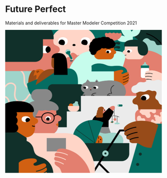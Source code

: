 # Future Perfect
Materials and deliverables for Master Modeler Competition 2021


<img align="right"
     src="https://github.com/daniellehandel/Future-Perfect/blob/main/Images/Backdrop.jpeg" 
     width="600" height="460" />


